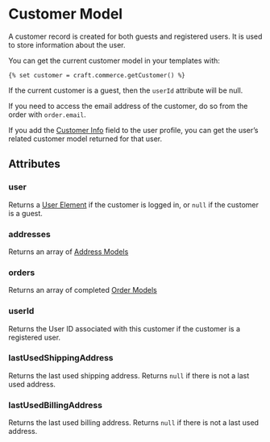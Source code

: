 # Customer Model

A customer record is created for both guests and registered users. It is used to store information about the user.

You can get the current customer model in your templates with:

```
{% set customer = craft.commerce.getCustomer() %}
```

If the current customer is a guest, then the `userId` attribute will be null.

If you need to access the email address of the customer, do so from the order with `order.email`.

If you add the [Customer Info](customer-info.md) field to the user profile, you can get the user’s related customer model returned for that user.

## Attributes

### user

Returns a [User Element](https://docs.craftcms.com/api/v3/craft-elements-user.html) if the customer is logged in, or `null` if the customer is a guest.

### addresses

Returns an array of [Address Models](address-model.md)

### orders

Returns an array of completed [Order Models](order-model.md)

### userId
Returns the User ID associated with this customer if the customer is a registered user.

### lastUsedShippingAddress
Returns the last used shipping address. Returns `null` if there is not a last used address.

### lastUsedBillingAddress
Returns the last used billing address. Returns `null` if there is not a last used address.
